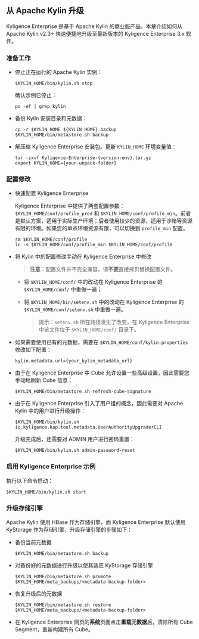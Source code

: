 ## 从 Apache Kylin 升级

Kyligence Enterprise 是基于 Apache Kylin 的商业版产品，本章介绍如何从 Apache Kylin v2.3+ 快速便捷地升级至最新版本的 Kyligence Enterprise 3.x 软件。 


### 准备工作

- 停止正在运行的 Apache Kylin 实例：
  ```shell
  $KYLIN_HOME/bin/kylin.sh stop
  ```

  确认示例已停止：

  ```shell
  ps -ef | grep kylin
  ```

- 备份 Kylin 安装目录和元数据：

  ```shell
  cp -r $KYLIN_HOME ${KYLIN_HOME}.backup
  $KYLIN_HOME/bin/metastore.sh backup
  ```

- 解压缩 Kyligence Enterprise 安装包。更新 `KYLIN_HOME` 环境变量值：

  ```shell
  tar -zxvf Kyligence-Enterprise-{version-env}.tar.gz
  export KYLIN_HOME={your-unpack-folder}
  ```


### 配置修改

- 快速配置 Kyligence Enterprise

  Kyligence Enterprise 中提供了两套配置参数：`$KYLIN_HOME/conf/profile_prod` 和 `$KYLIN_HOME/conf/profile_min`。前者是默认方案，适用于实际生产环境；后者使用较少的资源，适用于沙箱等资源有限的环境。如果您的单点环境资源有限，可以切换到 `profile_min` 配置。

  ```shell
  rm $KYLIN_HOME/conf/profile
  ln -s $KYLIN_HOME/conf/profile_min $KYLIN_HOME/conf/profile
  ```

- 将 Kylin 中的配置修改手动在 Kyligence Enterprise 中修改

  > **注意**：配置文件并不完全兼容，请**不要**直接拷贝替换配置文件。

  - 将 `$KYLIN_HOME/conf/` 中的改动在 Kyligence Enterprise 的 `$KYLIN_HOME/conf/` 中重做一遍；
  - 将 `$KYLIN_HOME/bin/setenv.sh` 中的改动在 Kyligence Enterprise 的 `$KYLIN_HOME/conf/setenv.sh` 中重做一遍。

    > 提示：`setenv.sh` 所在路径发生了改变，在 Kyligence Enterprise 中该文件位于 `$KYLIN_HOME/conf/` 目录下。


- 如果需要使用已有的元数据，需要在 `$KYLIN_HOME/conf/kylin.properties` 修改如下配置：

  ```properties
  kylin.metadata.url={your_kylin_metadata_url}
  ```

- 由于在 Kyligence Enterprise 中 Cube 允许设置一些高级设置，因此需要您手动地刷新 Cube 信息：

  ```shell
  $KYLIN_HOME/bin/metastore.sh refresh-cube-signature
  ```

- 由于在 Kyligence Enterprise 引入了用户组的概念，因此需要对 Apache Kylin 中的用户进行升级操作：

  ```shell
  $KYLIN_HOME/bin/kylin.sh io.kyligence.kap.tool.metadata.UserAuthorityUpgraderCLI
  ```

  升级完成后，还需要对 ADMIN 用户进行密码重置：

  ```shell
  $KYLIN_HOME/bin/kylin.sh admin-password-reset
  ```


### 启用 Kyligence Enterprise 示例

执行以下命令启动：
```shell
$KYLIN_HOME/bin/kylin.sh start
```


### 升级存储引擎

Apache Kylin 使用 HBase 作为存储引擎，而 Kyligence Enterprise 默认使用 KyStorage 作为存储引擎，升级存储引擎的步骤如下：

- 备份当前元数据

  ```shell
  $KYLIN_HOME/bin/metastore.sh backup
  ```

- 对备份好的元数据进行升级以使其适应 KyStorage 存储引擎

  ```shell
  $KYLIN_HOME/bin/metastore.sh promote $KYLIN_HOME/meta_backups/<metadata-backup-folder>
  ```

- 恢复升级后的元数据

  ```shell
  $KYLIN_HOME/bin/metastore.sh restore $KYLIN_HOME/meta_backups/<metadata-backup-folder>
  ```

- 在 Kyligence Enterprise 网页的**系统**页面点击**重载元数据**后，清除所有 Cube Segment，重新构建所有 Cube。

